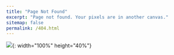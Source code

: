 ```yaml
---
title: "Page Not Found"
excerpt: "Page not found. Your pixels are in another canvas."
sitemap: false
permalink: /404.html
---
```


![](https://www.alfaromeo.it/content/dam/moc/common/404-error/desktop/desktop_404.png){: width="100%" height="40%"}